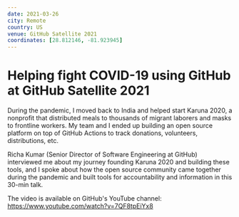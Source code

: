 ```yaml
---
date: 2021-03-26
city: Remote
country: US
venue: GitHub Satellite 2021
coordinates: [28.812146, -81.923945]
---
```


# Helping fight COVID-19 using GitHub at GitHub Satellite 2021

During the pandemic, I moved back to India and helped start Karuna 2020, a nonprofit that distributed meals to thousands of migrant laborers and masks to frontline workers. My team and I ended up building an open source platform on top of GitHub Actions to track donations, volunteers, distributions, etc.

Richa Kumar (Senior Director of Software Engineering at GitHub) interviewed me about my journey founding Karuna 2020 and building these tools, and I spoke about how the open source community came together during the pandemic and built tools for accountability and information in this 30-min talk.

The video is available on GitHub's YouTube channel: https://www.youtube.com/watch?v=7QF8tpEiYx8
